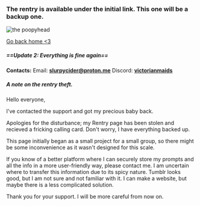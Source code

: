 ### The rentry is available under the initial link. This one will be a backup one.

![the poopyhead](https://files.catbox.moe/oxprgt.png)

[Go back home <3](https://rentry.org/CharacterProvider)

##### ==Update 2: Everything is fine again==

**Contacts:** Email: **slurpycider@proton.me** Discord: **[victorianmaids](victorianmaids)**

##### A note on the rentry theft.
Hello everyone,

I've contacted the support and got my precious baby back.

Apologies for the disturbance; my Rentry page has been stolen and recieved a fricking calling card. Don't worry, I have everything backed up.

This page initially began as a small project for a small group, so there might be some inconvenience as it wasn't designed for this scale.

If you know of a better platform where I can securely store my prompts and all the info in a more user-friendly way, please contact me. I am uncertain where to transfer this information due to its spicy nature. Tumblr looks good, but I am not sure and not familiar with it. I can make a website, but maybe there is a less complicated solution.

Thank you for your support. I will be more careful from now on.